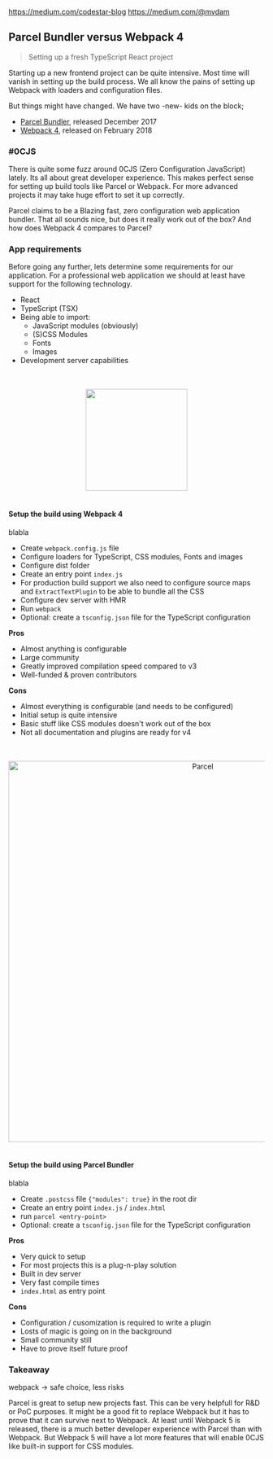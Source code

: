https://medium.com/codestar-blog
https://medium.com/@mvdam

## Parcel Bundler versus Webpack 4
> Setting up a fresh TypeScript React project

Starting up a new frontend project can be quite intensive. Most time will vanish in setting up the build process. We all know the pains of setting up Webpack with loaders and configuration files.

But things might have changed. We have two -new- kids on the block;

* [Parcel Bundler](https://github.com/parcel-bundler/parcel), released December 2017
* [Webpack 4](https://github.com/webpack/webpack), released on February 2018

### #0CJS
There is quite some fuzz around 0CJS (Zero Configuration JavaScript) lately. Its all about great developer experience. This makes perfect sense for setting up build tools like Parcel or Webpack. For more advanced projects it may take huge effort to set it up correctly.

Parcel claims to be a Blazing fast, zero configuration web application bundler. That all sounds nice, but does it really work out of the box? And how does Webpack 4 compares to Parcel?

### App requirements
Before going any further, lets determine some requirements for our application. For a professional web application we should at least have support for the following technology.
- React
- TypeScript (TSX)
- Being able to import:
    - JavaScript modules (obviously)
    - (S)CSS Modules
    - Fonts
    - Images
- Development server capabilities

<div align="center">
  <br>
  <br>
  <a href="https://github.com/webpack/webpack">
    <img width="200" height="200" src="https://webpack.js.org/assets/icon-square-big.svg">
  </a>
  <br>
  <br>
</div>

#### Setup the build using Webpack 4
blabla

* Create `webpack.config.js` file
* Configure loaders for TypeScript, CSS modules, Fonts and images
* Configure dist folder
* Create an entry point `index.js`
* For production build support we also need to configure source maps and `ExtractTextPlugin` to be able to bundle all the CSS
* Configure dev server with HMR
* Run `webpack`
* Optional: create a `tsconfig.json` file for the TypeScript configuration

**Pros**
* Almost anything is configurable
* Large community
* Greatly improved compilation speed compared to v3
* Well-funded & proven contributors

**Cons**
* Almost everything is configurable (and needs to be configured)
* Initial setup is quite intensive
* Basic stuff like CSS modules doesn't work out of the box
* Not all documentation and plugins are ready for v4

<div align="center">
<br>
<br>
<img alt="Parcel" src="https://user-images.githubusercontent.com/19409/31321658-f6aed0f2-ac3d-11e7-8100-1587e676e0ec.png" width="749">
<br>
<br>
</div>

#### Setup the build using Parcel Bundler
blabla

* Create `.postcss` file `{"modules": true}` in the root dir
* Create an entry point `index.js` / `index.html`
* run `parcel <entry-point>`
* Optional: create a `tsconfig.json` file for the TypeScript configuration

**Pros**
* Very quick to setup
* For most projects this is a plug-n-play solution
* Built in dev server
* Very fast compile times
* `index.html` as entry point

**Cons**
* Configuration / cusomization is required to write a plugin
* Losts of magic is going on in the background
* Small community still
* Have to prove itself future proof

### Takeaway
webpack -> safe choice, less risks


Parcel is great to setup new projects fast. This can be very helpfull for R&D or PoC purposes. It might be a good fit to replace Webpack but it has to prove that it can survive next to Webpack. At least until Webpack 5 is released, there is a much better developer experience with Parcel than with Webpack. But Webpack 5 will have a lot more features that will enable 0CJS like built-in support for CSS modules.
